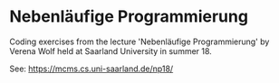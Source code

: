 # Nebenläufige Programmierung
Coding exercises from the lecture 'Nebenläufige Programmierung' by Verena Wolf held at Saarland University in summer 18.

See: https://mcms.cs.uni-saarland.de/np18/
